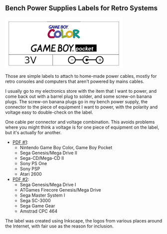 ## Bench Power Supplies Labels for Retro Systems

![logo](logo.png)

Those are simple labels to attach to home-made power cables, mostly for
retro consoles and computers that aren't powered by mains cables.

I usually go to my electronics store with the item that I want to power,
and come back out with a barrel plug to solder, and some screw-on banana
plugs. The screw-on banana plugs go in my bench power supply, the connector
to the piece of equipment I want to power, with the polarity and voltage
easy to double-check on the label.

One cable per connector and voltage combination. This avoids problems where
you might think a voltage is for one piece of equipment on the label, but
it's actually for another.

- [PDF #1](bench-power-supply-cables.pdf):
  - Nintendo Game Boy Color, Game Boy Pocket
  - Sega Genesis/Mega Drive II
  - Sega-CD/Mega-CD II
  - Sony PS One
  - Sony PSP
  - Atari 2600
- [PDF #2](bench-power-supply-cables-2.pdf):
  - Sega Genesis/Mega Drive I
  - ATGames Firecore Genesis/Mega Drive
  - Sega Master System I
  - Sega SC-3000
  - Sega Game Gear
  - Amstrad CPC 464

The label was created using Inkscape, the logos from various places around the
Internet, with fair use as the reason for inclusion.

